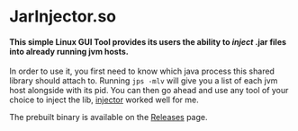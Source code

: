 JarInjector.so
==============

 #### This simple Linux GUI Tool provides its users the ability to ***inject*** .jar files into already running jvm hosts.
 In order to use it, you first need to know which java process this shared library should attach to.
 Running `jps -mlv` will give you a list of each jvm host alongside with its pid.
 You can then go ahead and use any tool of your choice to inject the lib, [injector](https://github.com/kubo/injector) worked well for me.
 
 The prebuilt binary is available on the [Releases](https://github.com/Delusoire/JarInjector.so/releases) page.
